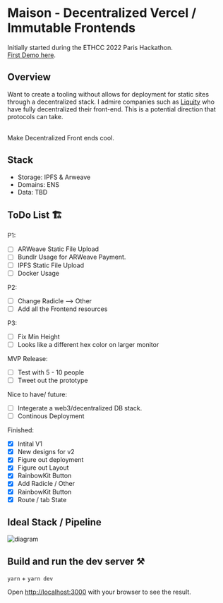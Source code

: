 # Maison - Decentralized Vercel / Immutable Frontends

Initially started during the ETHCC 2022 Paris Hackathon. <br/> [First Demo here](https://devpost.com/software/maison-f10xmy).

## Overview
Want to create a tooling without allows for deployment for static sites through a decentralized stack. I admire companies such as [Liquity](https://www.liquity.org/frontend) who have fully decentralized their front-end. This is a potential direction that protocols can take.

<br/> Make Decentralized Front ends cool.<br/>

## Stack
- Storage: IPFS & Arweave
- Domains: ENS
- Data: TBD

## ToDo List 🏗
P1:
- [ ] ARWeave Static File Upload
- [ ] Bundlr Usage for ARWeave Payment.
- [ ] IPFS Static File Upload
- [ ] Docker Usage

P2:
- [ ] Change Radicle --> Other
- [ ] Add all the Frontend resources

P3:
- [ ] Fix Min Height
- [ ] Looks like a different hex color on larger monitor

MVP Release:
- [ ] Test with 5 - 10 people
- [ ] Tweet out the prototype

Nice to have/ future:
- [ ] Integerate a web3/decentralized DB stack.
- [ ] Continous Deployment

Finished:
- [x] Intital V1
- [x] New designs for v2
- [x] Figure out deployment
- [x] Figure out Layout
- [x] RainbowKit Button
- [x] Add Radicle / Other
- [x] RainbowKit Button
- [x] Route / tab State

## Ideal Stack / Pipeline
![diagram](https://user-images.githubusercontent.com/45455218/185377499-ac8cdb80-b97c-401f-8a4f-449e85fec013.jpg)


## Build and run the dev server ⚒️
`yarn` + `yarn dev` 

Open [http://localhost:3000](http://localhost:3000) with your browser to see the result.



